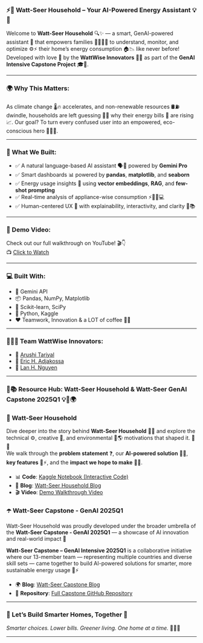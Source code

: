 ### ⚡️🌱 Watt-Seer Household – Your AI-Powered Energy Assistant 💡🏡

Welcome to **Watt-Seer Household** 🔍✨ — a smart, GenAI-powered assistant 🤖 that empowers families 👨‍👩‍👧‍👦 to understand, monitor, and optimize ⚙️⚡ their home’s energy consumption 🏠📉 like never before! Developed with love 💜 by the **WattWise Innovators** 🧠🌟 as part of the **GenAI Intensive Capstone Project** 🎓🚀.

---

### 🌍 Why This Matters:
As climate change 🌡️🔥 accelerates, and non-renewable resources 🛢️⛽ dwindle, households are left guessing 🤷‍♀️ why their energy bills 💸 are rising 📈. Our goal? To turn every confused user into an empowered, eco-conscious hero 🦸‍♂️🌱.

---

### 🔧 What We Built:
- ✅ A natural language-based AI assistant 🗣️🤖 powered by **Gemini Pro**
- ✅ Smart dashboards 📊 powered by **pandas**, **matplotlib**, and **seaborn**
- ✅ Energy usage insights 🧠 using **vector embeddings**, **RAG**, and **few-shot prompting**
- ✅ Real-time analysis of appliance-wise consumption ⚡🧊🔥💻
- ✅ Human-centered UX 💬 with explainability, interactivity, and clarity 💎📚

---

### 🎥 Demo Video:
Check out our full walkthrough on YouTube! 🎬👇  
📺 [Click to Watch](https://youtu.be/Mrld6CWXUtg)

---

### 💻 Built With:
- 🧠 Gemini API
- 📦 Pandas, NumPy, Matplotlib
- 🧮 Scikit-learn, SciPy
- 🧰 Python, Kaggle
- ❤️ Teamwork, Innovation & a LOT of coffee 🍵😄

---

### 🧑‍🤝‍🧑 Team WattWise Innovators:
- 🌸 [Arushi Tariyal](https://www.kaggle.com/arushitariyal)
- 🌻 [Eric H. Adjakossa](https://www.kaggle.com/ericadjakossa)
- 🌼 [Lan H. Nguyen](https://www.kaggle.com/lannguyenrs)

---

### 📝📚 Resource Hub: Watt-Seer Household & Watt-Seer GenAI Capstone 2025Q1 💡🌿🌍

### 🏡 Watt-Seer Household
Dive deeper into the story behind **Watt-Seer Household** 🏡🔌 and explore the technical ⚙️, creative 🎨, and environmental 🌱🌎 motivations that shaped it. 💭✨  
We walk through the **problem statement** ❓, our **AI-powered solution** 🤖💬, **key features** 🧩⚡, and the **impact we hope to make** 🚀💚.

- 📊 **Code**: [Kaggle Notebook (Interactive Code)](https://www.kaggle.com/code/arushitariyal/watt-seer-household)
- 📖 **Blog**: [Watt-Seer Household Blog](https://arushitariyal.github.io/Watt-Seer-Household/watt-seer-household.html)
- 🎬 **Video**: [Demo Walkthrough Video](https://youtu.be/Mrld6CWXUtg)

### ☂️ Watt-Seer Capstone - GenAI 2025Q1
Watt-Seer Household was proudly developed under the broader umbrella of the **Watt-Seer Capstone - GenAI 2025Q1** — a showcase of AI innovation and real-world impact 🚀

**Watt-Seer Capstone – GenAI Intensive 2025Q1** is a collaborative initiative where our 13-member team — representing multiple countries and diverse skill sets — came together to build AI-powered solutions for smarter, more sustainable energy usage 🌱⚡

- 🌍 **Blog**: [Watt-Seer Capstone Blog](https://suresh-srinivas.github.io/Watt-Seer-Blog-Gen-AI-Intensive-Course-Capstone-2025Q1/)
- 🧩 **Repository**: [Full Capstone GitHub Repository](https://github.com/suresh-srinivas/Watt-Seer-Blog-Gen-AI-Intensive-Course-Capstone-2025Q1)

---

### 🌟 Let’s Build Smarter Homes, Together 💚
*Smarter choices. Lower bills. Greener living. One home at a time.* 🌱🌞💡

---
